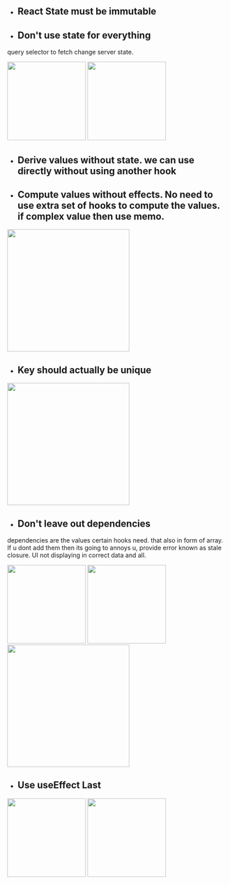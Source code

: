 * ## React State must be immutable

* ## Don't use state for everything

query selector to fetch change server state. 

<img height="180em" src="https://github.com/AdarshRazor/Interview_Prep/assets/33658792/466ce0ef-8cb1-4d5b-9a61-cdb2c12e470b">

<img height="180em" src="https://github.com/AdarshRazor/Interview_Prep/assets/33658792/215d0f9a-2635-4621-a083-dae1a6313f25">

* ## Derive values without state. we can use directly without using another hook

* ## Compute values without effects. No need to use extra set of hooks to compute the values. if complex value then use memo.
 
<img height="280em" src="https://github.com/AdarshRazor/Interview_Prep/assets/33658792/90687fcb-a60d-4801-8123-9d7433ce948f">

* ## Key should actually be unique

<img height="280em" src="https://github.com/AdarshRazor/Interview_Prep/assets/33658792/f041b9dd-479f-4388-b828-c306d7295354">

* ## Don't leave out dependencies

dependencies are the values certain hooks need. that also in form of array. If u dont add them then its going to annoys u, provide error known as stale closure. UI not displaying in correct data and all.

<img height="180em" src="https://github.com/AdarshRazor/Interview_Prep/assets/33658792/bffd96c2-dcd8-42f2-ab53-c5e362ef5f6b">

<img height="180em" src="https://github.com/AdarshRazor/Interview_Prep/assets/33658792/bfeddbaa-892a-48b2-9c46-6ad34e879a6d">

<img height="280em" src="https://github.com/AdarshRazor/Interview_Prep/assets/33658792/63d4c369-ca9e-4d04-9145-5a6289380d92">

* ## Use useEffect Last

<img height="180em" src="https://github.com/AdarshRazor/Interview_Prep/assets/33658792/53074424-a252-473b-807d-4c31a8485a34">

<img height="180em" src="https://github.com/AdarshRazor/Interview_Prep/assets/33658792/5f77b811-e0e1-4d7e-9ec3-3e900d6aee12">

